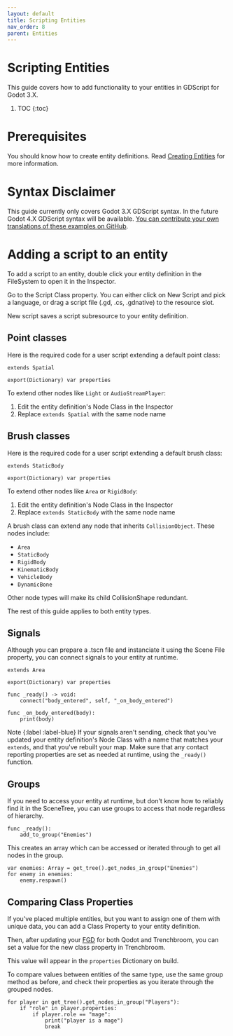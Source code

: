 ```yaml
---
layout: default
title: Scripting Entities
nav_order: 8
parent: Entities
---
```


# Scripting Entities

This guide covers how to add functionality to your entities in GDScript for Godot 3.X.


1. TOC
{:toc}

# Prerequisites

You should know how to create entity definitions. Read [Creating Entities](https://qodotplugin.github.io/docs/entities/creating-entities.html) for more information.

# Syntax Disclaimer

This guide currently only covers Godot 3.X GDScript syntax. In the future Godot 4.X GDScript syntax will be available. [You can contribute your own translations of these examples on GitHub](https://github.com/QodotPlugin/qodotplugin.github.io/issues/new).

# Adding a script to an entity

To add a script to an entity, double click your entity definition in the FileSystem to open it in the Inspector.

Go to the Script Class property. You can either click on New Script and pick a language, or drag a script file (.gd, .cs, .gdnative) to the resource slot.

New script saves a script subresource to your entity definition.

## Point classes

Here is the required code for a user script extending a default point class:

```
extends Spatial

export(Dictionary) var properties
```

To extend other nodes like `Light` or `AudioStreamPlayer`:

1. Edit the entity definition's Node Class in the Inspector
2. Replace `extends Spatial` with the same node name

## Brush classes

Here is the required code for a user script extending a default brush class:

```
extends StaticBody

export(Dictionary) var properties
```

To extend other nodes like `Area` or `RigidBody`:

1. Edit the entity definition's Node Class in the Inspector
2. Replace `extends StaticBody` with the same node name

A brush class can extend any node that inherits `CollisionObject`. These nodes include:

- `Area`
- `StaticBody`
- `RigidBody`
- `KinematicBody`
- `VehicleBody`
- `DynamicBone`

Other node types will make its child CollisionShape redundant.

The rest of this guide applies to both entity types.

## Signals

Although you can prepare a .tscn file and instanciate it using the Scene File property, you can connect signals to your entity at runtime.

```
extends Area

export(Dictionary) var properties

func _ready() -> void:
	connect("body_entered", self, "_on_body_entered")

func _on_body_entered(body):
	print(body)
```

Note
{:label :label-blue}
If your signals aren't sending, check that you've updated your entity definition's Node Class with a name that matches your `extends`, and that you've rebuilt your map. Make sure that any contact reporting properties are set as needed at runtime, using the `_ready()` function.

## Groups

If you need to access your entity at runtime, but don't know how to reliably find it in the SceneTree, you can use groups to access that node regardless of hierarchy.

```
func _ready():
	add_to_group("Enemies")
```

This creates an array which can be accessed or iterated through to get all nodes in the group.

```
var enemies: Array = get_tree().get_nodes_in_group("Enemies")
for enemy in enemies:
	enemy.respawn()
```

## Comparing Class Properties

If you've placed multiple entities, but you want to assign one of them with unique data, you can add a Class Property to your entity definition.

Then, after updating your [FGD](fgd.md) for both Qodot and Trenchbroom, you can set a value for the new class property in Trenchbroom.

This value will appear in the `properties` Dictionary on build.

To compare values between entities of the same type, use the same group method as before, and check their properties as you iterate through the grouped nodes.

```
for player in get_tree().get_nodes_in_group("Players"):
	if "role" in player.properties:
		if player.role == "mage":
			print("player is a mage")
			break
```
